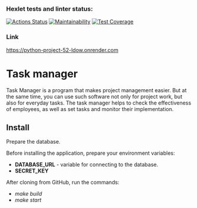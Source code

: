 ### Hexlet tests and linter status:
[![Actions Status](https://github.com/AnastasiaTimoshe/python-project-52/actions/workflows/hexlet-check.yml/badge.svg)](https://github.com/AnastasiaTimoshe/python-project-52/actions)
[![Maintainability](https://api.codeclimate.com/v1/badges/2d5afcbab4241f045a97/maintainability)](https://codeclimate.com/github/AnastasiaTimoshe/python-project-52/maintainability)
[![Test Coverage](https://api.codeclimate.com/v1/badges/2d5afcbab4241f045a97/test_coverage)](https://codeclimate.com/github/AnastasiaTimoshe/python-project-52/test_coverage)

### Link 
https://python-project-52-ldow.onrender.com

# Task manager

Task Manager is a program that makes project management easier. But at the same time, you can use such software not only for project work, but also for everyday tasks. The task manager helps to check the effectiveness of employees, as well as set tasks and monitor their implementation.

## Install

Prepare the database.

Before installing the application, prepare your environment variables:
+ **DATABASE_URL** - variable for connecting to the database.
+ **SECRET_KEY**

After cloning from GitHub, run the commands:
+ *make build*
+ *make start*
